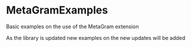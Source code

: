 # MetaGramExamples
Basic examples on the use of the MetaGram extension

As the library is updated new examples on the new updates will be added

